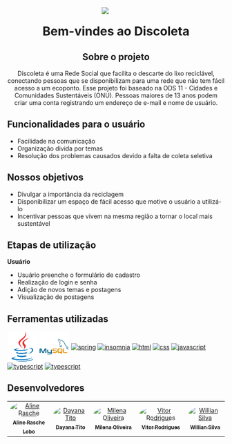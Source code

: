 <img align="right" width="285" src="https://media.discordapp.net/attachments/961308831533637685/980836772365881395/DISCOLETA_-_LOGO.jpg?width=473&height=473">
<h1 align="center">Bem-vindes ao Discoleta</h1> 

<div align="center">
  
## Sobre o projeto
<p>
Discoleta é uma Rede Social que facilita o descarte do lixo reciclável, conectando pessoas que se disponibilizam para uma rede que não tem fácil acesso a um ecoponto.
Esse projeto foi baseado na ODS 11 - Cidades e Comunidades Sustentáveis (ONU).
Pessoas maiores de 13 anos podem criar uma conta registrando um endereço de e-mail e nome de usuário.
</p> 

</div>

## Funcionalidades para o usuário 

* Facilidade na comunicação
* Organização divida por temas
* Resolução dos problemas causados devido a falta de coleta seletiva

## Nossos objetivos 

* Divulgar a importância da reciclagem
* Disponibilizar um espaço de fácil acesso que motive o usuário a utilizá-lo
* Incentivar pessoas que vivem na mesma região a tornar o local mais sustentável

## Etapas de utilização

<b align="center" >
Usuário 
</b>

* Usuário preenche o formulário de cadastro
* Realização de login e senha
* Adição de novos temas e postagens
* Visualização de postagens

## Ferramentas utilizadas
<a href="https://www.java.com" target="_blank" title="Java"><img align="center" src="https://raw.githubusercontent.com/devicons/devicon/master/icons/java/java-original.svg" alt="java" width="70" height="70"/></a> 
<a href="https://www.mysql.com/" target="_blank" title="MySQL"><img align="center" src="https://raw.githubusercontent.com/devicons/devicon/master/icons/mysql/mysql-original-wordmark.svg" alt="mysql" width="70" height="70"/></a>
<a href="https://spring.io/" target="_blank" title="SpringBoot"><img align="center" src="https://www.vectorlogo.zone/logos/springio/springio-icon.svg" alt="spring" width="50" height="50"/></a>
<a href="https://insomnia.rest/" target="_blank" title="Insomnia"><img align="center" src="https://insomnia.rest/images/insomnia-logo.svg" alt="insomnia" width="70" height="70"/></a> 
<a href="https://www.w3.org/html/" target="_blank" title="html"><img align="center" src="https://cdn-icons-png.flaticon.com/512/888/888909.png?w=360" alt="html" width="70" height="70"/></a> 
<a href="https://www.w3.org/Style/CSS/Overview.en.html" target="_blank" title="css"><img align="center" src="https://logodownload.org/wp-content/uploads/2017/04/css-3-logo.png" alt="css" width="70" height="70"/></a> 
<a href="https://www.javascript.com/" target="_blank" title="javascript"><img align="center" src="https://upload.wikimedia.org/wikipedia/commons/thumb/9/99/Unofficial_JavaScript_logo_2.svg/1024px-Unofficial_JavaScript_logo_2.svg.png" alt="javascript" width="70" height="70"/></a>
<a href="https://www.typescriptlang.org/" target="_blank" title="typescript"><img align="center" src="https://cdn.worldvectorlogo.com/logos/typescript-2.svg" alt="typescript" width="70" height="70"/></a>
<a href="https://pt-br.reactjs.org/" target="_blank" title="typescript"><img align="center" src="https://logospng.org/download/react/logo-react-1024.png" alt="typescript" width="70" height="70"/></a>




## Desenvolvedores 

<table>
<tr>
<td align="center"><a href="https://github.com/alinerasche"><img style="border-radius: 50%;" src="https://github.com/alinerasche.png" width="100px;" alt="Aline Rasche"/><br /><sub><b>Aline Rasche Lobo</b></sub></a><br/></td>
<td align="center"><a href="https://github.com/DayanaTito"><img style="border-radius: 50%;" src="https://github.com/DayanaTito.png" width="100px;" alt="Dayana Tito"/><br /><sub><b>Dayana Tito</b></sub></a><br/></td>
<td align="center"><a href="https://github.com/milenaFO"><img style="border-radius: 50%;" src="https://github.com/milenaFO.png" width="100px;" alt="Milena Oliveira"/><br /><sub><b>Milena Oliveira</b></sub></a><br/></td> 
<td align="center"><a href="https://github.com/insivam"><img style="border-radius: 50%;" src="https://github.com/insivam.png" width="100px;" alt="Vitor Rodrigues"/><br /><sub><b>Vitor Rodrigues</b></sub></a><br/></td> 
<td align="center"><a href="https://github.com/willjpg"><img style="border-radius: 50%;" src="https://github.com/willjpg.png" width="100px;" alt="Willian Silva"/><br /><sub><b>Willian Silva</b></sub></a><br/></td>
</table>

